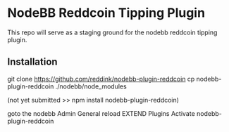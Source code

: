 # NodeBB Reddcoin Tipping Plugin 

This repo will serve as a staging ground for the nodebb reddcoin tipping plugin.

## Installation

git clone https://github.com/reddink/nodebb-plugin-reddcoin
cp nodebb-plugin-reddcoin ./nodebb/node_modules

(not yet submitted >> npm install nodebb-plugin-reddcoin)

goto the nodebb Admin
General reload
EXTEND
Plugins
Activate nodebb-plugin-reddcoin

